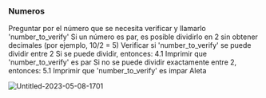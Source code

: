 ### Numeros
Preguntar por el número que se necesita verificar y llamarlo 'number_to_verify'
Si un número es par, es posible dividirlo en 2 sin obtener decimales (por ejemplo, 10/2 = 5)
Verificar si 'number_to_verify' se puede dividir entre 2
Si se puede dividir, entonces:
4.1 Imprimir que 'number_to_verify' es par
Si no se puede dividir exactamente entre 2, entonces:
5.1 Imprimir que 'number_to_verify' es impar
Aleta

![Untitled-2023-05-08-1701](https://github.com/TamaraReynoso/Tamara/assets/132409010/f0e46402-8d32-4486-803c-691c9050f501)
